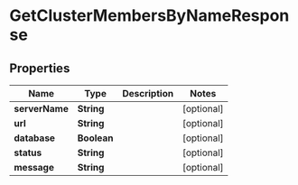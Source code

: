

# GetClusterMembersByNameResponse

## Properties

Name | Type | Description | Notes
------------ | ------------- | ------------- | -------------
**serverName** | **String** |  |  [optional]
**url** | **String** |  |  [optional]
**database** | **Boolean** |  |  [optional]
**status** | **String** |  |  [optional]
**message** | **String** |  |  [optional]



